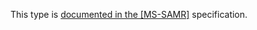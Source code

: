 This type is [documented in the [MS-SAMR]](https://learn.microsoft.com/en-us/openspecs/windows_protocols/ms-samr/4e55e798-c587-4e0c-bcfd-944e7480dc22) specification.
